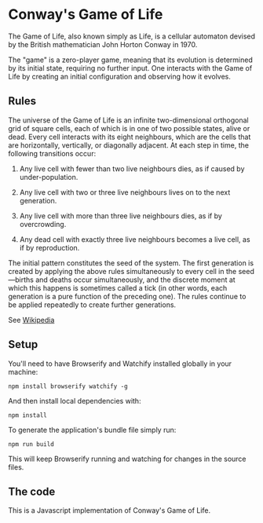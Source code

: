 Conway's Game of Life
=====================

The Game of Life, also known simply as Life, is a cellular automaton devised by the British mathematician John Horton Conway in 1970.

The "game" is a zero-player game, meaning that its evolution is determined by its initial state, requiring no further input. One interacts with the Game of Life by creating an initial configuration and observing how it evolves.


## Rules

The universe of the Game of Life is an infinite two-dimensional orthogonal grid of square cells, each of which is in one of two possible states, alive or dead. Every cell interacts with its eight neighbours, which are the cells that are horizontally, vertically, or diagonally adjacent. At each step in time, the following transitions occur:

1) Any live cell with fewer than two live neighbours dies, as if caused by under-population.

2) Any live cell with two or three live neighbours lives on to the next generation.

3) Any live cell with more than three live neighbours dies, as if by overcrowding.

4) Any dead cell with exactly three live neighbours becomes a live cell, as if by reproduction.

The initial pattern constitutes the seed of the system. The first generation is created by applying the above rules simultaneously to every cell in the seed—births and deaths occur simultaneously, and the discrete moment at which this happens is sometimes called a tick (in other words, each generation is a pure function of the preceding one). The rules continue to be applied repeatedly to create further generations.

See [Wikipedia](http://en.wikipedia.org/wiki/Conway's_Game_of_Life)

## Setup

You'll need to have Browserify and Watchify installed globally in your machine:
```
npm install browserify watchify -g
```

And then install local dependencies with:
```
npm install
```

To generate the application's bundle file simply run:
```
npm run build
```

This will keep Browserify running and watching for changes in the source files.

## The code

This is a Javascript implementation of Conway's Game of Life.
